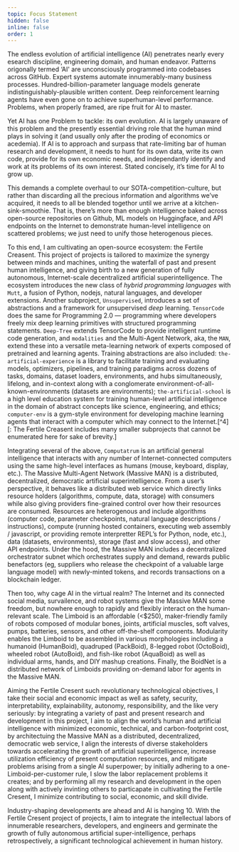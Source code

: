 ```yaml
---
topic: Focus Statement
hidden: false
inline: false
order: 1
---
```


The endless evolution of artificial intelligence (AI) penetrates nearly every esearch discipline, engineering domain, and human endeavor. Patterns origonally termed ‘AI' are unconsciously programmed into codebases across GitHub. Expert systems automate innumerably-many business processes. Hundred-billion-parameter language models generate indistinguishably-plausible written content. Deep reinforcement learning agents have even gone on to achieve superhuman-level performance. Problems, when properly framed, are ripe fruit for AI to master.

Yet AI has one Problem to tackle: its own evolution. AI is largely unaware of this problem and the presently essential driving role that the human mind plays in solving it (and usually only after the proding of economics or acedemia). If AI is to approach and surpass that rate-limiting bar of human research and development, it needs to hunt for its own data, write its own code, provide for its own economic needs, and independantly identify and work at its problems of its own interest. Stated concisely, it’s time for AI to grow up.

This demands a complete overhaul to our SOTA-competition-culture, but rather than discarding all the precious information and algorithms we’ve acquired, it needs to all be blended togethor until we arrive at a kitchen-sink-smoothie. That is, there’s more than enough intelligence baked across open-source repositories on Github, ML models on Huggingface, and API endpoints on the Internet to demonstrate human-level intelligence on scattered problems; we just need to unify those heterogenous pieces.

To this end, I am cultivating an open-source ecosystem: the Fertile Creasent. This project of projects is tailored to maximize the synergy between minds and machines, uniting the waterfall of past and present human intelligence, and giving birth to a new generation of fully autonomous, Internet-scale decentralized artificial superintelligence. The ecosystem introduces the new class of *hybrid programming languages* with `Mutt`, a fusion of Python, nodejs, natural languages, and developer extensions. Another subproject, `Unsupervised`, introduces a set of abstractions and a framework for *un*supervised *deep* learning. `TensorCode` does the same for Programming 2.0 — programming where developers freely mix deep learning primitives with structured programming statements. `Deep-Tree` extends TensorCode to provide intelligent runtime code generation, and `modalities` and the Multi-Agent Network, aka, the `MAN`, extend these into a versatile meta-learning network of experts composed of pretrained and learning agents. Training abstractions are also included: `the-artificial-experience` is a library to facilitate training and evaluating models, optimizers, pipelines, and training paradigms across dozens of tasks, domains, dataset loaders, environments, and hubs simultaneously, lifelong, and in-context along with a conglomerate environment-of-all-known-environments (datasets are environments); `the-artificial-school` is a high level education system for training human-level artificial intelligence in the domain of abstract concepts like science, engineering, and ethics; `computer-env` is a gym-style environment for developing machine learning agents that interact with a computer which may connect to the Internet.[^4][: The Fertile Creasent includes many smaller subprojects that cannot be enumerated here for sake of brevity.]

Integrating several of the above, `Computatrum` is an artificial general intelligence that interacts with any number of Internet-connected computers using the same high-level interfaces as humans (mouse, keyboard, display, etc.). The Massive Multi-Agent Network (Massive MAN) is a distributed, decentralized, democratic artificial superintelligence. From a user’s perspective, it behaves like a distributed web service which directly links resource holders (algorithms, compute, data, storage) with consumers while also giving providers fine-grained control over how their resources are consumed. Resources are heterogenous and include algorithms (computer code, parameter checkpoints, natural language descriptions / instructions), compute (running hosted containers, executing web assembly / javascript, or providing remote interpretter REPL’s for Python, node, etc.), data (datasets, environments), storage (fast and slow access), and other API endpoints. Under the hood, the Massive MAN includes a decentralized orchestrator subnet which orchestrates supply and demand, rewards public benefactors (eg, suppliers who release the checkpoint of a valuable large language model) with newly-minted tokens, and records transactions on a blockchain ledger.

Then too, why cage AI in the virtual realm? The Internet and its connected social media, survailence, and robot systems give the Massive MAN some freedom, but nowhere enough to rapidly and flexibly interact on the human-relevant scale. The Limboid is an affordable (<$250), maker-friendly family of robots composed of modular bones, joints, artificial muscles, soft valves, pumps, batteries, sensors, and other off-the-shelf components. Modularity enables the Limboid to be assembled in various morphologies including a humanoid (HumanBoid), quadruped (PackBoid), 8-legged robot (OctoBoid), wheeled robot (AutoBoid), and fish-like robot (AquaBoid) as well as individual arms, hands, and DIY mashup creations. Finally, the BoidNet is a distributed network of Limboids providing on-demand labor for agents in the Massive MAN.

Aiming the Fertile Cresent such revolutionary technological objectives, I take their social and economic impact as well as safety, security, interpretability, explainability, autonomy, responsibility, and the like very seriously: by integrating a variety of past and present research and development in this project, I aim to align the world’s human and artificial intelligence with minimized economic, technical, and carbon-footprint cost, by architectuing the Massive MAN as a distributed, decentralized, democratic web service, I align the interests of diverse stakeholders towards accelerating the growth of artificial superintelligence, increase utilization efficiency of present computation resources, and mitigate problems arising from a single AI superpower; by initially adhering to a one-Limboid-per-customer rule, I slow the labor replacement problems it creates; and by performing all my research and development in the open along with actively invinting others to particapate in cultivating the Fertile Cresent, I minimize contributing to social, economic, and skill divide.

Industry-shaping developments are ahead and AI is hanging 10. With the Fertile Cresent project of projects, I aim to integrate the intellectual labors of innumerable researchers, developers, and engineers and germinate the growth of fully autonomous artificial super-intelligence, perhaps retrospectively, a significant technological achievement in human history.